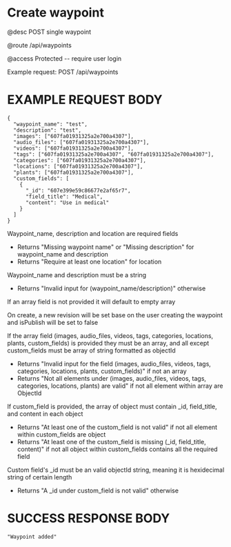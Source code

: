 # Create waypoint
@desc POST single waypoint

@route /api/waypoints

@access Protected -- require user login

Example request: POST /api/waypoints

# EXAMPLE REQUEST BODY
```
{
  "waypoint_name": "test",
  "description": "test",
  "images": ["607fa01931325a2e700a4307"],
  "audio_files": ["607fa01931325a2e700a4307"],
  "videos": ["607fa01931325a2e700a4307"],
  "tags": ["607fa01931325a2e700a4307", "607fa01931325a2e700a4307"],
  "categories": ["607fa01931325a2e700a4307"],
  "locations": ["607fa01931325a2e700a4307"],
  "plants": ["607fa01931325a2e700a4307"],
  "custom_fields": [
    {
      "_id": "607e399e59c86677e2af65r7",
      "field_title": "Medical",
      "content": "Use in medical"
    }
  ]
}
```

Waypoint_name, description and location are required fields
- Returns "Missing waypoint name" or "Missing description" for waypoint_name and description
- Returns "Require at least one location" for location

Waypoint_name and description must be a string
- Returns "Invalid input for (waypoint_name/description)" otherwise

If an array field is not provided it will default to empty array

On create, a new revision will be set base on the user creating the waypoint and isPublish will be set to false

If the array field (images, audio_files, videos, tags, categories, locations, plants, custom_fields) is provided they must be an array, and all except custom_fields must be array of string formatted as objectId
- Returns "Invalid input for the field (images, audio_files, videos, tags, categories, locations, plants, custom_fields)" if not an array
- Returns "Not all elements under (images, audio_files, videos, tags, categories, locations, plants) are valid" if not all element within array are ObjectId

If custom_field is provided, the array of object must contain _id, field_title, and content in each object
- Returns "At least one of the custom_field is not valid" if not all element within custom_fields are object
- Returns "At least one of the custom_field is missing (_id, field_title, content)" if not all object within custom_fields contains all the required field

Custom field's _id must be an valid objectId string, meaning it is hexidecimal string of certain length
- Returns "A _id under custom_field is not valid" otherwise

# SUCCESS RESPONSE BODY
```
"Waypoint added"
```